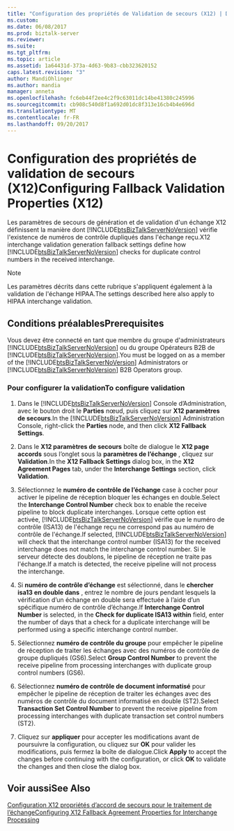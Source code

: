 ```yaml
---
title: "Configuration des propriétés de Validation de secours (X12) | Documents Microsoft"
ms.custom: 
ms.date: 06/08/2017
ms.prod: biztalk-server
ms.reviewer: 
ms.suite: 
ms.tgt_pltfrm: 
ms.topic: article
ms.assetid: 1a64431d-373a-4d63-9b83-cbb323620152
caps.latest.revision: "3"
author: MandiOhlinger
ms.author: mandia
manager: anneta
ms.openlocfilehash: fc6eb44f2ee4c2f9c63011dc14be41380c245996
ms.sourcegitcommit: cb908c540d8f1a692d01dc8f313e16cb4b4e696d
ms.translationtype: MT
ms.contentlocale: fr-FR
ms.lasthandoff: 09/20/2017
---
```

# <a name="configuring-fallback-validation-properties-x12"></a><span data-ttu-id="22b1b-102">Configuration des propriétés de validation de secours (X12)</span><span class="sxs-lookup"><span data-stu-id="22b1b-102">Configuring Fallback Validation Properties (X12)</span></span>
<span data-ttu-id="22b1b-103">Les paramètres de secours de génération et de validation d'un échange X12 définissent la manière dont [!INCLUDE[btsBizTalkServerNoVersion](../includes/btsbiztalkservernoversion-md.md)] vérifie l'existence de numéros de contrôle dupliqués dans l'échange reçu.</span><span class="sxs-lookup"><span data-stu-id="22b1b-103">X12 interchange validation generation fallback settings define how [!INCLUDE[btsBizTalkServerNoVersion](../includes/btsbiztalkservernoversion-md.md)] checks for duplicate control numbers in the received interchange.</span></span>  
  
> [!NOTE]
>  <span data-ttu-id="22b1b-104">Les paramètres décrits dans cette rubrique s'appliquent également à la validation de l'échange HIPAA.</span><span class="sxs-lookup"><span data-stu-id="22b1b-104">The settings described here also apply to HIPAA interchange validation.</span></span>  
  
## <a name="prerequisites"></a><span data-ttu-id="22b1b-105">Conditions préalables</span><span class="sxs-lookup"><span data-stu-id="22b1b-105">Prerequisites</span></span>  
 <span data-ttu-id="22b1b-106">Vous devez être connecté en tant que membre du groupe d'administrateurs [!INCLUDE[btsBizTalkServerNoVersion](../includes/btsbiztalkservernoversion-md.md)] ou du groupe Opérateurs B2B de  [!INCLUDE[btsBizTalkServerNoVersion](../includes/btsbiztalkservernoversion-md.md)].</span><span class="sxs-lookup"><span data-stu-id="22b1b-106">You must be logged on as a member of the [!INCLUDE[btsBizTalkServerNoVersion](../includes/btsbiztalkservernoversion-md.md)] Administrators or [!INCLUDE[btsBizTalkServerNoVersion](../includes/btsbiztalkservernoversion-md.md)] B2B Operators group.</span></span>  
  
### <a name="to-configure-validation"></a><span data-ttu-id="22b1b-107">Pour configurer la validation</span><span class="sxs-lookup"><span data-stu-id="22b1b-107">To configure validation</span></span>  
  
1.  <span data-ttu-id="22b1b-108">Dans le [!INCLUDE[btsBizTalkServerNoVersion](../includes/btsbiztalkservernoversion-md.md)] Console d’Administration, avec le bouton droit le **Parties** nœud, puis cliquez sur **X12 paramètres de secours**.</span><span class="sxs-lookup"><span data-stu-id="22b1b-108">In the [!INCLUDE[btsBizTalkServerNoVersion](../includes/btsbiztalkservernoversion-md.md)] Administration Console, right-click the **Parties** node, and then click **X12 Fallback Settings**.</span></span>  
  
2.  <span data-ttu-id="22b1b-109">Dans le **X12 paramètres de secours** boîte de dialogue le **X12 page accords** sous l’onglet sous la **paramètres de l’échange** , cliquez sur **Validation**.</span><span class="sxs-lookup"><span data-stu-id="22b1b-109">In the **X12 Fallback Settings** dialog box, in the **X12 Agreement Pages** tab, under the **Interchange Settings** section, click **Validation**.</span></span>  
  
3.  <span data-ttu-id="22b1b-110">Sélectionnez le **numéro de contrôle de l’échange** case à cocher pour activer le pipeline de réception bloquer les échanges en double.</span><span class="sxs-lookup"><span data-stu-id="22b1b-110">Select the **Interchange Control Number** check box to enable the receive pipeline to block duplicate interchanges.</span></span> <span data-ttu-id="22b1b-111">Lorsque cette option est activée, [!INCLUDE[btsBizTalkServerNoVersion](../includes/btsbiztalkservernoversion-md.md)] vérifie que le numéro de contrôle (ISA13) de l'échange reçu ne correspond pas au numéro de contrôle de l'échange.</span><span class="sxs-lookup"><span data-stu-id="22b1b-111">If selected, [!INCLUDE[btsBizTalkServerNoVersion](../includes/btsbiztalkservernoversion-md.md)] will check that the interchange control number (ISA13) for the received interchange does not match the interchange control number.</span></span> <span data-ttu-id="22b1b-112">Si le serveur détecte des doublons, le pipeline de réception ne traite pas l'échange.</span><span class="sxs-lookup"><span data-stu-id="22b1b-112">If a match is detected, the receive pipeline will not process the interchange.</span></span>  
  
4.  <span data-ttu-id="22b1b-113">Si **numéro de contrôle d’échange** est sélectionné, dans le **chercher isa13 en double dans** , entrez le nombre de jours pendant lesquels la vérification d’un échange en double sera effectuée à l’aide d’un spécifique numéro de contrôle d’échange.</span><span class="sxs-lookup"><span data-stu-id="22b1b-113">If **Interchange Control Number** is selected, in the **Check for duplicate ISA13 within** field, enter the number of days that a check for a duplicate interchange will be performed using a specific interchange control number.</span></span>  
  
5.  <span data-ttu-id="22b1b-114">Sélectionnez **numéro de contrôle du groupe** pour empêcher le pipeline de réception de traiter les échanges avec des numéros de contrôle de groupe dupliqués (GS6).</span><span class="sxs-lookup"><span data-stu-id="22b1b-114">Select **Group Control Number** to prevent the receive pipeline from processing interchanges with duplicate group control numbers (GS6).</span></span>  
  
6.  <span data-ttu-id="22b1b-115">Sélectionnez **numéro de contrôle de document informatisé** pour empêcher le pipeline de réception de traiter les échanges avec des numéros de contrôle du document informatisé en double (ST2).</span><span class="sxs-lookup"><span data-stu-id="22b1b-115">Select **Transaction Set Control Number** to prevent the receive pipeline from processing interchanges with duplicate transaction set control numbers (ST2).</span></span>  
  
7.  <span data-ttu-id="22b1b-116">Cliquez sur **appliquer** pour accepter les modifications avant de poursuivre la configuration, ou cliquez sur **OK** pour valider les modifications, puis fermez la boîte de dialogue.</span><span class="sxs-lookup"><span data-stu-id="22b1b-116">Click **Apply** to accept the changes before continuing with the configuration, or click **OK** to validate the changes and then close the dialog box.</span></span>  
  
## <a name="see-also"></a><span data-ttu-id="22b1b-117">Voir aussi</span><span class="sxs-lookup"><span data-stu-id="22b1b-117">See Also</span></span>  
 [<span data-ttu-id="22b1b-118">Configuration X12 propriétés d’accord de secours pour le traitement de l’échange</span><span class="sxs-lookup"><span data-stu-id="22b1b-118">Configuring X12 Fallback Agreement Properties for Interchange Processing</span></span>](../core/configuring-x12-fallback-agreement-properties-for-interchange-processing.md)